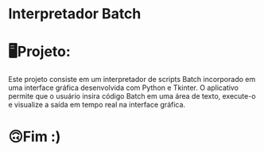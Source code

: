 # Interpretador Batch

# 🖥️Projeto:

Este projeto consiste em um interpretador de scripts Batch incorporado em uma interface gráfica desenvolvida com Python e Tkinter. O aplicativo permite que o usuário insira código Batch em uma área de texto, execute-o e visualize a saída em tempo real na interface gráfica.

# 🙃Fim :)
